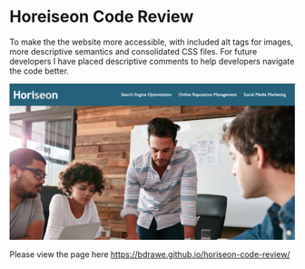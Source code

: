 # Horeiseon Code Review
To make the the website more accessible, with included alt tags for images, more descriptive semantics and consolidated CSS files. For future developers I have placed descriptive comments to help developers navigate the code better.

![Horiseon Hero Image](assets/images/horiseon-hero.png)

Please view the page here <https://bdrawe.github.io/horiseon-code-review/>
